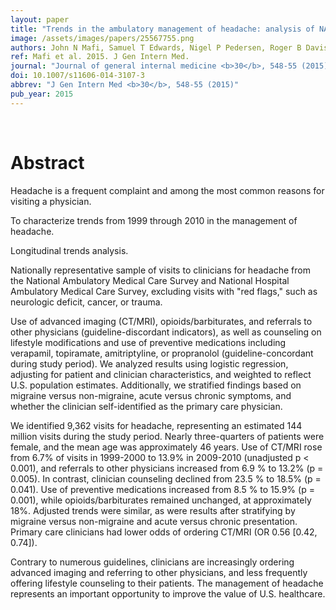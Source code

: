 ```yaml
---
layout: paper
title: "Trends in the ambulatory management of headache: analysis of NAMCS and NHAMCS data 1999-2010."
image: /assets/images/papers/25567755.png
authors: John N Mafi, Samuel T Edwards, Nigel P Pedersen, Roger B Davis, Ellen P McCarthy, Bruce E Landon
ref: Mafi et al. 2015. J Gen Intern Med.
journal: "Journal of general internal medicine <b>30</b>, 548-55 (2015)"
doi: 10.1007/s11606-014-3107-3
abbrev: "J Gen Intern Med <b>30</b>, 548-55 (2015)"
pub_year: 2015
---
```


<br />
<div data-badge-popover="right" data-badge-type="donut" data-pmid="25567755" data-hide-no-mentions="true" class="altmetric-embed"></div>

# Abstract

Headache is a frequent complaint and among the most common reasons for visiting a physician.

To characterize trends from 1999 through 2010 in the management of headache.

Longitudinal trends analysis.

Nationally representative sample of visits to clinicians for headache from the National Ambulatory Medical Care Survey and National Hospital Ambulatory Medical Care Survey, excluding visits with "red flags," such as neurologic deficit, cancer, or trauma.

Use of advanced imaging (CT/MRI), opioids/barbiturates, and referrals to other physicians (guideline-discordant indicators), as well as counseling on lifestyle modifications and use of preventive medications including verapamil, topiramate, amitriptyline, or propranolol (guideline-concordant during study period). We analyzed results using logistic regression, adjusting for patient and clinician characteristics, and weighted to reflect U.S. population estimates. Additionally, we stratified findings based on migraine versus non-migraine, acute versus chronic symptoms, and whether the clinician self-identified as the primary care physician.

We identified 9,362 visits for headache, representing an estimated 144 million visits during the study period. Nearly three-quarters of patients were female, and the mean age was approximately 46 years. Use of CT/MRI rose from 6.7% of visits in 1999-2000 to 13.9% in 2009-2010 (unadjusted p < 0.001), and referrals to other physicians increased from 6.9 % to 13.2% (p = 0.005). In contrast, clinician counseling declined from 23.5 % to 18.5% (p = 0.041). Use of preventive medications increased from 8.5 % to 15.9% (p = 0.001), while opioids/barbiturates remained unchanged, at approximately 18%. Adjusted trends were similar, as were results after stratifying by migraine versus non-migraine and acute versus chronic presentation. Primary care clinicians had lower odds of ordering CT/MRI (OR 0.56 [0.42, 0.74]).

Contrary to numerous guidelines, clinicians are increasingly ordering advanced imaging and referring to other physicians, and less frequently offering lifestyle counseling to their patients. The management of headache represents an important opportunity to improve the value of U.S. healthcare.

